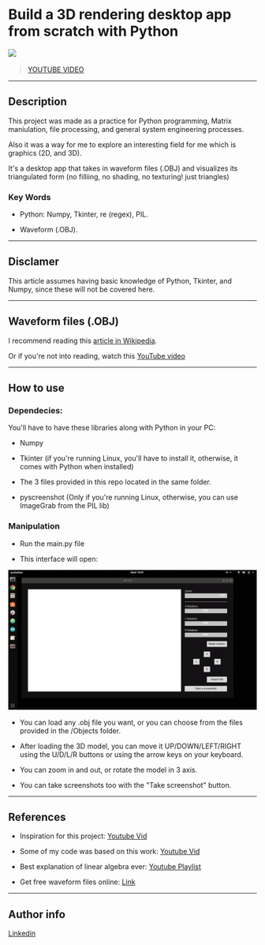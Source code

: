 # Build a 3D rendering desktop app from scratch with Python

<img src="Screenshots/GIF.gif" >

>[YOUTUBE VIDEO](https://youtu.be/G0m2wwEppWA)

---

## Description

This project was made as a practice for Python programming, Matrix maniulation, file processing, and general system engineering processes.

Also it was a way for me to explore an interesting field for me which is graphics (2D, and 3D).

It's a desktop app that takes in waveform files (.OBJ) and visualizes its triangulated form (no filliing, no shading, no texturing! just triangles)

### Key Words

- Python: Numpy, Tkinter, re (regex), PIL.

- Waveform (.OBJ). 

---

## Disclamer

This article assumes having basic knowledge of Python, Tkinter, and Numpy, since these will not be covered here.

---

## Waveform files (.OBJ)

I recommend reading this [article in Wikipedia](https://en.wikipedia.org/wiki/Wavefront_.obj_file).

Or if you're not into reading, watch this [YouTube video](https://www.youtube.com/watch?v=KMWUjNE0fYI)

---

## How to use

### Dependecies:

You'll have to have these libraries along with Python in your PC:

- Numpy

- Tkinter (if you're running Linux, you'll have to install it, otherwise, it comes with Python when installed)

- The 3 files provided in this repo located in the same folder.

- pyscreenshot (Only if you're running Linux, otherwise, you can use ImageGrab from the PIL lib)

### Manipulation

- Run the main.py file

- This interface will open:

<img src="Screenshots/interface.png" width="960">

- You can load any .obj file you want, or you can choose from the files 
provided in the /Objects folder.

- After loading the 3D model, you can move it UP/DOWN/LEFT/RIGHT using the U/D/L/R buttons or using the arrow keys on your keyboard.

- You can zoom in and out, or rotate the model in 3 axis.

- You can take screenshots too with the "Take screenshot" button.

---

## References


- Inspiration for this project: [Youtube Vid](https://www.youtube.com/watch?v=Scn96t7mwC4)

- Some of my code was based on this work: [Youtube Vid](https://www.youtube.com/watch?v=sSQIwIx8uT4)

- Best explanation of linear algebra ever: [Youtube Playlist](https://www.youtube.com/playlist?list=PLZHQObOWTQDPD3MizzM2xVFitgF8hE_ab)

- Get free waveform files online: [Link](https://www.turbosquid.com/Search/3D-Models/free/obj)

---

## Author info

[Linkedin](https://www.linkedin.com/in/radhi-sghaier/)
